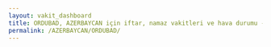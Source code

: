 ```yaml
---
layout: vakit_dashboard
title: ORDUBAD, AZERBAYCAN için iftar, namaz vakitleri ve hava durumu - ilçe/eyalet seç
permalink: /AZERBAYCAN/ORDUBAD/
---
```


<script type="text/javascript">
  var GLOBAL_COUNTRY = 'AZERBAYCAN';
  var GLOBAL_CITY = 'ORDUBAD';
  var GLOBAL_STATE = '';
  var lat = 72;
  var lon = 21;
</script>
